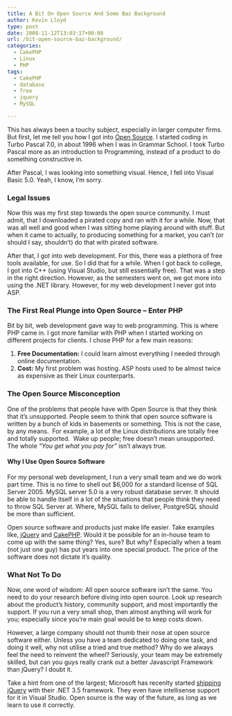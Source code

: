 ```yaml
---
title: A Bit On Open Source And Some Baz Background
author: Kevin Lloyd
type: post
date: 2008-11-12T13:03:17+00:00
url: /bit-open-source-baz-background/
categories:
  - CakePHP
  - Linux
  - PHP
tags:
  - CakePHP
  - database
  - free
  - jquery
  - MySQL

---
```

This has always been a touchy subject, especially in larger computer firms. But first, let me tell you how I got into [Open Source][1]. I started coding in Turbo Pascal 7.0, in about 1996 when I was in Grammar School. I took Turbo Pascal more as an introduction to Programming, instead of a product to do something constructive in.

After Pascal, I was looking into something visual. Hence, I fell into Visual Basic 5.0. Yeah, I know, I&#8217;m sorry.

### Legal Issues

Now this was my first step towards the open source community. I must admit, that I downloaded a pirated copy and ran with it for a while. Now, that was all well and good when I was sitting home playing around with stuff. But when it came to actually, to producing something for a market, you can&#8217;t (or should I say, shouldn&#8217;t) do that with pirated software.

After that, I got into web development. For this, there was a plethora of free tools available, for use. So I did that for a while. When I got back to college, I got into C++ (using Visual Studio, but still essentially free). That was a step in the right direction. However, as the semesters went on, we got more into using the .NET library. However, for my web development I never got into ASP.

### The First Real Plunge into Open Source &#8211; Enter PHP

Bit by bit, web development gave way to web programming. This is where PHP came in. I got more familiar with PHP when I started working on different projects for clients. I chose PHP for a few main reasons:

  1. **Free Documentation:** I could learn almost everything I needed through online documentation.
  2. **Cost:** My first problem was hosting. ASP hosts used to be almost twice as expensive as their Linux counterparts.

### The Open Source Misconception

One of the problems that people have with Open Source is that they think that it&#8217;s unsupported. People seem to think that open source software is written by a bunch of kids in basements or something. This is not the case, by any means.  For example, a lot of the Linux distributions are totally free and totally supported.  Wake up people; free doesn&#8217;t mean unsupported. The whole _&#8220;You get what you pay for&#8221;_ isn&#8217;t always true.<!--more-->

#### Why I Use Open Source Software

For my personal web development, I run a very small team and we do work part time. This is no time to shell out $6,000 for a standard license of SQL Server 2005. MySQL server 5.0 is a very robust database server. It should be able to handle itself in a lot of the situations that people think they need to throw SQL Server at. Where, MySQL fails to deliver, PostgreSQL should be more than sufficient.

Open source software and products just make life easier. Take examples like, [jQuery][2] and [CakePHP][3]. Would it be possible for an in-house team to come up with the same thing? Yes, sure? But why? Especially when a team (not just one guy) has put years into one special product. The price of the software does not dictate it&#8217;s quality.

### What Not To Do

Now, one word of wisdom: All open source software isn&#8217;t the same. You need to do your research before diving into open source. Look up research about the product&#8217;s history, community support, and most importantly the support. If you run a very small shop, then almost anything will work for you; especially since you&#8217;re main goal would be to keep costs down.

However, a large company should not thumb their nose at open source software either. Unless you have a team dedicated to doing one task, and doing it well, why not utilise a tried and true method? Why do we always feel the need to reinvent the wheel? Seriously, your team may be extremely skilled, but can you guys really crank out a better Javascript Framework than jQuery? I doubt it.

Take a hint from one of the largest; Microsoft has recenlty started [shipping jQuery][4] with their .NET 3.5 framework. They even have intellisense support for it in Visual Studio. Open source is the way of the future, as long as we learn to use it correctly.

 [1]: http://en.wikipedia.org/wiki/Open_source
 [2]: http://jquery.com/
 [3]: http://www.cakephp.org/
 [4]: http://weblogs.asp.net/scottgu/archive/2008/09/28/jquery-and-microsoft.aspx